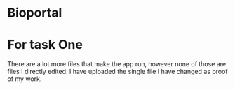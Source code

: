 # Bioportal

# For task One

  There are a lot more files that make the app run, however none of those are files I directly edited. I have uploaded the single file I have changed as proof of my work.
